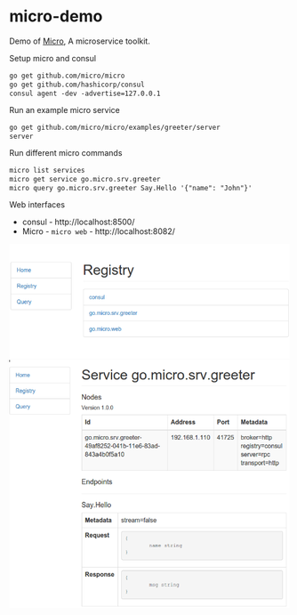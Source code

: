 # micro-demo

Demo of [Micro](https://github.com/micro/micro), A microservice toolkit.

Setup micro and consul
```
go get github.com/micro/micro
go get github.com/hashicorp/consul
consul agent -dev -advertise=127.0.0.1
```

Run an example micro service
```
go get github.com/micro/micro/examples/greeter/server
server
```

Run different micro commands
```
micro list services
micro get service go.micro.srv.greeter
micro query go.micro.srv.greeter Say.Hello '{"name": "John"}'
```

Web interfaces
* consul - http://localhost:8500/
* Micro - `micro web` - http://localhost:8082/

![micro web interface](micro.png)
![micro web interface - specific service](micro2.png)
